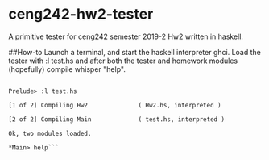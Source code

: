 # ceng242-hw2-tester
A primitive tester for ceng242 semester 2019-2 Hw2 written in haskell.

##How-to
Launch a terminal, and start the haskell interpreter ghci. Load the tester with :l test.hs and after both the tester and homework modules (hopefully) compile whisper "help".

```ghci

Prelude> :l test.hs

[1 of 2] Compiling Hw2              ( Hw2.hs, interpreted )

[2 of 2] Compiling Main             ( test.hs, interpreted )

Ok, two modules loaded.

*Main> help```
